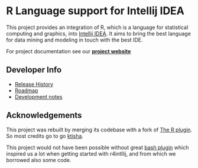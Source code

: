 R Language support for Intellij IDEA
=====

This project provides an integration of R, which is a language for statistical computing and graphics, into [Intellij IDEA](http://jetbrains.com). It aims to bring the best language for data mining and modeling in touch with the best IDE. 



For project documentation see our **[project website](http://holgerbrandl.github.io/r4intellij)**


## Developer Info

* [Release History](Changes.md) 
* [Roadmap](misc/todo.md) 
* [Development notes](misc/devel_notes.md) 

Acknowledgements
----

This project was rebuilt by merging its codebase with a fork of [The R plugin](https://github.com/ktisha/TheRPlugin). So most credits go to go [ktisha](https://github.com/ktisha).
  
This project would not have been possible without great [bash plugin](https://plugins.jetbrains.com/plugin/4230?pr=phpStorm) which inspired us a lot when getting started with r4intllij, and from which we borrowed also some code.
